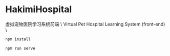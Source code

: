 # HakimiHospital
虚拟宠物医院学习系统前端 \\
Virtual Pet Hospital Learning System (front-end) \\
```bash
npm install
```
```bash
npm run serve
```
